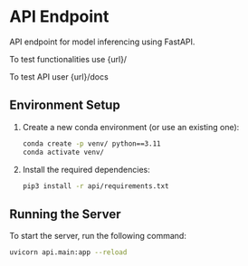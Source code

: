 # API Endpoint
API endpoint for model inferencing using FastAPI.

To test functionalities use {url}/

To test API user {url}/docs

## Environment Setup

1. Create a new conda environment (or use an existing one):

    ```sh
    conda create -p venv/ python==3.11
    conda activate venv/
    ```

2. Install the required dependencies:

    ```sh
    pip3 install -r api/requirements.txt 
    ```

## Running the Server

To start the server, run the following command:

```sh
uvicorn api.main:app --reload
```